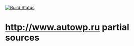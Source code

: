 [![Build Status](https://travis-ci.org/autowp/autowp.svg?branch=master)](https://travis-ci.org/autowp/autowp)

<http://www.autowp.ru> partial sources
======
